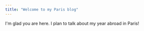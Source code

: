 ```yaml
---
title: "Welcome to my Paris blog"
---
```


I'm glad you are here. I plan to talk about my year abroad in Paris!
